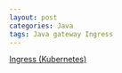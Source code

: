 ```yaml
---
layout: post
categories: Java
tags: Java gateway Ingress
---
```


[Ingress (Kubernetes)](https://kubernetes.io/zh-cn/docs/concepts/services-networking/ingress/)
